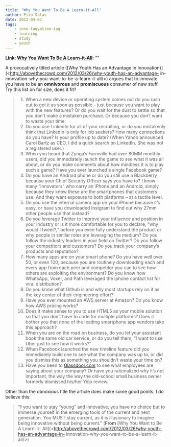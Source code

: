 ```yaml
---
title: "Why You Want To Be A Learn-it-All"
author: Pito Salas
date: 2012-04-07
tags:
    - inno-tagvation-tag
    - learning
    - study
    - youth
---
```


**Link: [Why You Want To Be A Learn-it-All](None):** ""

A provocatively titled article ([Why Youth Has an Advantage In
Innovation)](<http://abovethecrowd.com/2012/03/26/why-youth-has-an-advantage-
in-innovation-why-you-want-to-be-a-learn-it-all/>) argues that to innovate you
have to be an **omnivorous** and **promiscuous** consumer of new stuff. Try
this list on for size, does it fit?

>   1. When a new device or operating system comes out do you rush out to get
> it as soon as possible – just because you want to play with the new
> features? Or do you wait for the dust to settle so that you don’t make a
> mistaken purchase. Or because you don’t want to waste your time.
>   2. Do you use LinkedIn for all of your recruiting, or do you mistakenly
> think that LinkedIn is only for job seekers? How many connections do you
> have? Is your profile up to date? (When Yahoo announced Carol Bartz as CEO,
> I did a quick search on LinkedIn. She was not a registered user.)
>   3. When you heard that Zynga’s Farmville had over 80MM monthly users, did
> you immediately launch the game to see what it was all about, or do you make
> comments about how mindless it is to play such a game? Have you ever
> launched a single Facebook game?
>   4. Do you have an Android phone or do you still use a Blackberry because
> your Chief Security Officer says you have to? I know many “innovators” who
> carry an iPhone and an Android, simply because they know these are the
> smartphones that customers use. And they want exposure to both platforms –
> at a tactile level.
>   5. Do you use the internal camera app on your iPhone because it’s easy, or
> have you downloaded Instgram to find out why 27mm other people use that
> instead?
>   6. Do you leverage Twitter to improve your influence and position in your
> industry or is it more comfortable for you to declare, “why would I tweet?,”
> before you even fully understand the product or why people in similar roles
> are leveraging the medium? Do you follow the industry leaders in your field
> on Twitter? Do you follow your competitors and customers? Do you track your
> company’s products and reputation?
>   7. How many apps are on your smart phone? Do you have well over 50, or
> even 100, because you are routinely downloading each and every app from each
> peer and competitor you can to see how others are exploiting the
> environment? Do you know how WhatsApp, Voxer, and Path leveraged the iphone
> contact list for viral distribution?
>   8. Do you know what Github is and why most startups rely on it as the key
> center of their engineering effort?
>   9. Have you ever mounted an AWS server at Amazon? Do you know how AWS
> pricing works?
>   10. Does it make sense to you to use HTML5 as your mobile solution so that
> you don’t have to code for multiple platforms? Does it bother you that none
> of the leading smartphone app vendors take this approach?
>   11. When you are on the road on business, do you let your assistant book
> the same old car service, or do you tell them, “I want to use Uber just to
> see how it works?”
>   12. When Facebook launched the new timeline feature did you immediately
> build one to see what the company was up to, or did you dismiss this as
> something you shouldn’t waste your time on?
>   13. Have you been to [Glassdoor.com](<http://www.glassdoor.com/>) to see
> what employees are saying about your company? Or have you rationalized why
> it’s not important, the way the way the old-school small business owner
> formerly dismissed his/her Yelp review.
>

Other than the obnoxious title the article does make some good points. I do
believe this:

> "f you want to stay “young” and innovative, you have no choice but to
> immerse yourself in the emerging tools of the current and next generation.
> You MUST stay current, as it is illusionary to imagine being innovative
> without being current." (**From** [Why You Want to Be A Learn-it-
> All](<http://abovethecrowd.com/2012/03/26/why-youth-has-an-advantage-in-
> innovation-why-you-want-to-be-a-learn-it-all/>)

[](<http://abovecrowd.files.wordpress.com/2012/03/gboro1xrgb.jpeg>)


